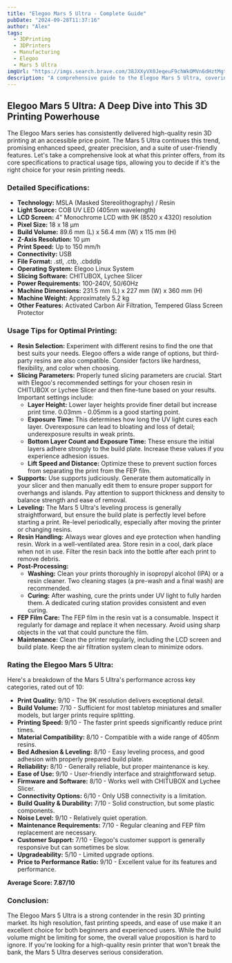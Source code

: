 ```yaml
---
title: "Elegoo Mars 5 Ultra - Complete Guide"
pubDate: "2024-09-28T11:37:16"
author: "Alex"
tags:
  - 3DPrinting
  - 3DPrinters
  - Manufacturing
  - Elegoo
  - Mars 5 Ultra
imgUrl: "https://imgs.search.brave.com/38JXXyVX0JeqeuF9chWkOMVn6dHztMgtY4YDtLm_xuI/rs:fit:860:0:0:0/g:ce/aHR0cHM6Ly93d3cu/bWFrZXJoYWNrcy5j/b20vd3AtY29udGVu/dC91cGxvYWRzLzIw/MjQvMTAvMi1NYXJz/NVVsdHJhZnJvbnR2/aWV3XzYxMHg2MTBf/Y3JvcF9jZW50ZXIu/anBnLTEud2VicA"
description: "A comprehensive guide to the Elegoo Mars 5 Ultra, covering specifications, usage tips, and comparisons with similar products."
---
```


## Elegoo Mars 5 Ultra: A Deep Dive into This 3D Printing Powerhouse

The Elegoo Mars series has consistently delivered high-quality resin 3D printing at an accessible price point. The Mars 5 Ultra continues this trend, promising enhanced speed, greater precision, and a suite of user-friendly features. Let's take a comprehensive look at what this printer offers, from its core specifications to practical usage tips, allowing you to decide if it's the right choice for your resin printing needs.

### Detailed Specifications:

*   **Technology:** MSLA (Masked Stereolithography) / Resin
*   **Light Source:** COB UV LED (405nm wavelength)
*   **LCD Screen:** 4" Monochrome LCD with 9K (8520 x 4320) resolution
*   **Pixel Size:** 18 x 18 μm
*   **Build Volume:** 89.6 mm (L) x 56.4 mm (W) x 115 mm (H)
*   **Z-Axis Resolution:** 10 μm
*   **Print Speed:** Up to 150 mm/h
*   **Connectivity:** USB
*   **File Format:** .stl, .ctb, .cbddlp
*   **Operating System:** Elegoo Linux System
*   **Slicing Software:** CHITUBOX, Lychee Slicer
*   **Power Requirements:** 100-240V, 50/60Hz
*   **Machine Dimensions:** 231.5 mm (L) x 227 mm (W) x 360 mm (H)
*   **Machine Weight:** Approximately 5.2 kg
*   **Other Features:** Activated Carbon Air Filtration, Tempered Glass Screen Protector

### Usage Tips for Optimal Printing:

*   **Resin Selection:** Experiment with different resins to find the one that best suits your needs. Elegoo offers a wide range of options, but third-party resins are also compatible. Consider factors like hardness, flexibility, and color when choosing.
*   **Slicing Parameters:** Properly tuned slicing parameters are crucial. Start with Elegoo's recommended settings for your chosen resin in CHITUBOX or Lychee Slicer and then fine-tune based on your results. Important settings include:
    *   **Layer Height:** Lower layer heights provide finer detail but increase print time. 0.03mm - 0.05mm is a good starting point.
    *   **Exposure Time:** This determines how long the UV light cures each layer. Overexposure can lead to bloating and loss of detail; underexposure results in weak prints.
    *   **Bottom Layer Count and Exposure Time:** These ensure the initial layers adhere strongly to the build plate. Increase these values if you experience adhesion issues.
    *   **Lift Speed and Distance:** Optimize these to prevent suction forces from separating the print from the FEP film.
*   **Supports:** Use supports judiciously. Generate them automatically in your slicer and then manually edit them to ensure proper support for overhangs and islands. Pay attention to support thickness and density to balance strength and ease of removal.
*   **Leveling:** The Mars 5 Ultra's leveling process is generally straightforward, but ensure the build plate is perfectly level before starting a print. Re-level periodically, especially after moving the printer or changing resins.
*   **Resin Handling:** Always wear gloves and eye protection when handling resin. Work in a well-ventilated area. Store resin in a cool, dark place when not in use. Filter the resin back into the bottle after each print to remove debris.
*   **Post-Processing:**
    *   **Washing:** Clean your prints thoroughly in isopropyl alcohol (IPA) or a resin cleaner. Two cleaning stages (a pre-wash and a final wash) are recommended.
    *   **Curing:** After washing, cure the prints under UV light to fully harden them. A dedicated curing station provides consistent and even curing.
*   **FEP Film Care:** The FEP film in the resin vat is a consumable. Inspect it regularly for damage and replace it when necessary. Avoid using sharp objects in the vat that could puncture the film.
*   **Maintenance:** Clean the printer regularly, including the LCD screen and build plate. Keep the air filtration system clean to minimize odors.

### Rating the Elegoo Mars 5 Ultra:

Here's a breakdown of the Mars 5 Ultra's performance across key categories, rated out of 10:

*   **Print Quality:** 9/10 - The 9K resolution delivers exceptional detail.
*   **Build Volume:** 7/10 - Sufficient for most tabletop miniatures and smaller models, but larger prints require splitting.
*   **Printing Speed:** 9/10 - The faster print speeds significantly reduce print times.
*   **Material Compatibility:** 8/10 - Compatible with a wide range of 405nm resins.
*   **Bed Adhesion & Leveling:** 8/10 - Easy leveling process, and good adhesion with properly prepared build plate.
*   **Reliability:** 8/10 - Generally reliable, but proper maintenance is key.
*   **Ease of Use:** 9/10 - User-friendly interface and straightforward setup.
*   **Firmware and Software:** 8/10 - Works well with CHITUBOX and Lychee Slicer.
*   **Connectivity Options:** 6/10 - Only USB connectivity is a limitation.
*   **Build Quality & Durability:** 7/10 - Solid construction, but some plastic components.
*   **Noise Level:** 9/10 - Relatively quiet operation.
*   **Maintenance Requirements:** 7/10 - Regular cleaning and FEP film replacement are necessary.
*   **Customer Support:** 7/10 - Elegoo's customer support is generally responsive but can sometimes be slow.
*   **Upgradeability:** 5/10 - Limited upgrade options.
*   **Price to Performance Ratio:** 9/10 - Excellent value for its features and performance.

**Average Score: 7.87/10**

### Conclusion:

The Elegoo Mars 5 Ultra is a strong contender in the resin 3D printing market. Its high resolution, fast printing speeds, and ease of use make it an excellent choice for both beginners and experienced users. While the build volume might be limiting for some, the overall value proposition is hard to ignore. If you're looking for a high-quality resin printer that won't break the bank, the Mars 5 Ultra deserves serious consideration.
